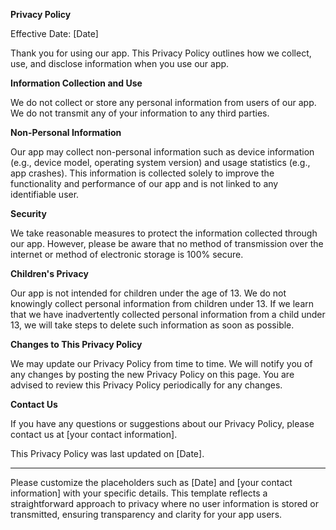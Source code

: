 **Privacy Policy**

Effective Date: [Date]

Thank you for using our app. This Privacy Policy outlines how we collect, use, and disclose information when you use our app.

**Information Collection and Use**

We do not collect or store any personal information from users of our app. We do not transmit any of your information to any third parties.

**Non-Personal Information**

Our app may collect non-personal information such as device information (e.g., device model, operating system version) and usage statistics (e.g., app crashes). This information is collected solely to improve the functionality and performance of our app and is not linked to any identifiable user.

**Security**

We take reasonable measures to protect the information collected through our app. However, please be aware that no method of transmission over the internet or method of electronic storage is 100% secure.

**Children's Privacy**

Our app is not intended for children under the age of 13. We do not knowingly collect personal information from children under 13. If we learn that we have inadvertently collected personal information from a child under 13, we will take steps to delete such information as soon as possible.

**Changes to This Privacy Policy**

We may update our Privacy Policy from time to time. We will notify you of any changes by posting the new Privacy Policy on this page. You are advised to review this Privacy Policy periodically for any changes.

**Contact Us**

If you have any questions or suggestions about our Privacy Policy, please contact us at [your contact information].

This Privacy Policy was last updated on [Date].

---

Please customize the placeholders such as [Date] and [your contact information] with your specific details. This template reflects a straightforward approach to privacy where no user information is stored or transmitted, ensuring transparency and clarity for your app users.
